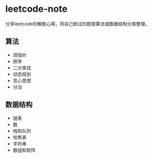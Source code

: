 # leetcode-note
分享leetcode的解题心得，将自己刷过的题按算法或数据结构分类整理。

## 算法

- 双指针
- 排序
- 二分查找
- 动态规划
- 贪心思想
- 分治

## 数据结构

- 链表
- 数
- 栈和队列
- 哈希表
- 字符串
- 数组和矩阵